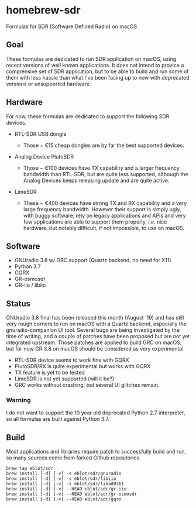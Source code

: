 # homebrew-sdr

Formulas for SDR (Software Defined Radio) on macOS

## Goal

These formulas are dedicated to run SDR application on macOS, using recent
versions of well known applications. It does not intend to provice a
comprensive set of SDR application, but to be able to build and run some of
them with less hassle than what I've been facing up to now with deprecated
versions or unsupported hardware.

## Hardware

For now, these formulas are dedicated to support the following SDR devices.

* RTL-SDR USB dongle
  * Those ~ €15 cheap dongles are by far the best supported devices.

* Analog Device PlutoSDR
  * Those ~ €100 devices have TX capability and a larger frequency bandwidth
    than RTL-SDR, but are quite less supported, although the Analog Devices
    keeps releasing update and are quite active.

* LimeSDR
  * These ~ €400 devices have strong TX and RX capability and a very large
    frequency bandwidth. However their support is simply ugly, with buggy
    software, rely on legacy applications and APIs and very few applications
    are able to support them properly, *i.e.* nice hardware, but notably
    difficult, if not impossible, to use on macOS.

## Software

 * GNUradio 3.8 w/ GRC support (Quartz backend, no need for X11)
 * Python 3.7
 * GQRX
 * GR-osmosdr
 * GR-iio / libiio

## Status

GNUradio 3.8 final has been released this month (August '19) and has still
very rough corners to run on macOS with a Quartz backend, especially the
gnuradio-companion UI tool. Several bugs are being investigated by the time
of writing, and a couple of patches have been proposed but are not yet
integrated upstream. Those patches are applied to build GRC on macOS, but for
now GR 3.8 on macOS should be considered as very experimental.

* RTL-SDR device seems to work fine with GQRX
* PlutoSDR/RX is quite experimental but works with GQRX
* TX feature is yet to be tested
* LimeSDR is not yet supported (will it be?)
* GRC works without crashing, but several UI glitches remain.

### Warning

I do not want to support the 10 year old deprecated Python 2.7 interpreter,
so all formulas are built against Python 3.7.

## Build

Most applications and libraries require patch to successfully build and run,
so many sources come from forked Github repositories.

    brew tap eblot/sdr
    brew install [-d] [-v] -s eblot/sdr/gnuradio
    brew install [-d] [-v] -s eblot/sdr/libiio
    brew install [-d] [-v] -s eblot/sdr/libad9361
    brew install [-d] [-v] --HEAD eblot/sdr/gr-iio
    brew install [-d] [-v] --HEAD eblot/sdr/gr-osmosdr
    brew install [-d] [-v] --HEAD eblot/sdr/gqrx
